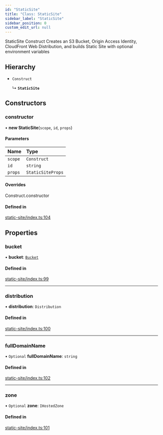 ```yaml
---
id: "StaticSite"
title: "Class: StaticSite"
sidebar_label: "StaticSite"
sidebar_position: 0
custom_edit_url: null
---
```


StaticSite Construct
Creates an S3 Bucket, Origin Access Identity, CloudFront Web Distribution,
and builds Static Site with optional environment variables

## Hierarchy

- `Construct`

  ↳ **`StaticSite`**

## Constructors

### constructor

• **new StaticSite**(`scope`, `id`, `props`)

#### Parameters

| Name | Type |
| :------ | :------ |
| `scope` | `Construct` |
| `id` | `string` |
| `props` | `StaticSiteProps` |

#### Overrides

Construct.constructor

#### Defined in

[static-site/index.ts:104](https://github.com/awslabs/green-boost/blob/1e9314a/packages/gboost-infra/src/static-site/index.ts#L104)

## Properties

### bucket

• **bucket**: [`Bucket`](Bucket.md)

#### Defined in

[static-site/index.ts:99](https://github.com/awslabs/green-boost/blob/1e9314a/packages/gboost-infra/src/static-site/index.ts#L99)

___

### distribution

• **distribution**: `Distribution`

#### Defined in

[static-site/index.ts:100](https://github.com/awslabs/green-boost/blob/1e9314a/packages/gboost-infra/src/static-site/index.ts#L100)

___

### fullDomainName

• `Optional` **fullDomainName**: `string`

#### Defined in

[static-site/index.ts:102](https://github.com/awslabs/green-boost/blob/1e9314a/packages/gboost-infra/src/static-site/index.ts#L102)

___

### zone

• `Optional` **zone**: `IHostedZone`

#### Defined in

[static-site/index.ts:101](https://github.com/awslabs/green-boost/blob/1e9314a/packages/gboost-infra/src/static-site/index.ts#L101)
